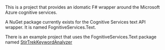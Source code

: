 This is a project that provides an idomatic F# wrapper around the Microsoft Azure cognitive services.

A NuGet package currently exists for the Cognitive Services text API wrapper. It is named FognitiveServices.Text. 

There is an example project that uses the FognitiveServices.Text package named [StirTrekKeywordAnalyzer](https://github.com/pottereric/StirTrekKeywordAnalyzer)
